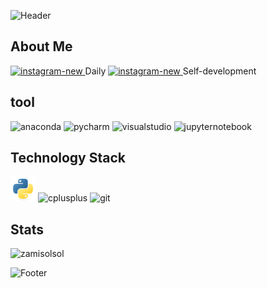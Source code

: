 ![Header](https://capsule-render.vercel.app/api?type=waving&color=gradient&height=200&section=header&text=ZAMISOLSOL&fontSize=50&fontAlign=50&fontAlignY=40&desc=kim%20sol&descAlign=50&descAlignY=60)



## About Me

<a href="https://www.instagram.com/sol6010?igsh=MXQwNWY1ZWtqcmx1eA%3D%3D&utm_source=qr" target="_blank">
  <img width="48" height="48" src="https://img.icons8.com/fluency/48/instagram-new.png" alt="instagram-new"/> </a> Daily
<a href="https://www.instagram.com/sol_is_sol?igsh=c2NtYW9vcWJuYTVi&utm_source=qr" target="_blank">
  <img width="48" height="48" src="https://img.icons8.com/fluency/48/instagram-new.png" alt="instagram-new"/> </a> Self-development
  


## tool
<img src="https://cdn.jsdelivr.net/gh/devicons/devicon@latest/icons/anaconda/anaconda-original.svg" alt="anaconda" width="40" height="40"/> <img src="https://cdn.jsdelivr.net/gh/devicons/devicon/icons/pycharm/pycharm-original.svg" alt="pycharm" width="40" height="40"/> </a> <img src="https://cdn.jsdelivr.net/gh/devicons/devicon@latest/icons/visualstudio/visualstudio-original.svg" alt="visualstudio" width="40" height="40"/> </a> <img src="https://cdn.jsdelivr.net/gh/devicons/devicon@latest/icons/jupyter/jupyter-original.svg" alt="jupyternotebook" width="40" height="40"/>
      

## Technology Stack

</a> <img src="https://raw.githubusercontent.com/devicons/devicon/master/icons/python/python-original.svg" alt="python" width="40" height="40"/> </a> <img src="https://cdn.jsdelivr.net/gh/devicons/devicon@latest/icons/cplusplus/cplusplus-original.svg" alt="cplusplus" width="40" height="40"/> <a/> <img src="https://cdn.jsdelivr.net/gh/devicons/devicon@latest/icons/git/git-original.svg" alt="git" width="40" height="40"/>
          
          

## Stats

<p><img src="https://github-readme-stats.vercel.app/api?username=zamisolsol&show_icons=true&hide_border=true&bg_color=FFFFFF&title_color=007BFF&text_color=333333&icon_color=007BFF&ring_color=007BFF&include_all_commits=false&count_private=false" alt="zamisolsol" /></p>


![Footer](https://capsule-render.vercel.app/api?type=waving&color=gradient&height=200&section=footer)

